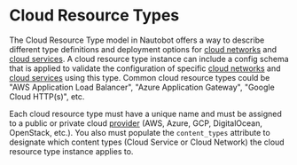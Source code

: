 # Cloud Resource Types

The Cloud Resource Type model in Nautobot offers a way to describe different type definitions and deployment options for [cloud networks](./cloudnetwork.md) and [cloud services](./cloudservice.md). A cloud resource type instance can include a config schema that is applied to validate the configuration of specific [cloud networks](./cloudnetwork.md) and [cloud services](./cloudservice.md) using this type. Common cloud resource types could be "AWS Application Load Balancer", "Azure Application Gateway", "Google Cloud HTTP(s)", etc.

Each cloud resource type must have a unique name and must be assigned to a public or private cloud [provider](../dcim/manufacturer.md) (AWS, Azure, GCP, DigitalOcean, OpenStack, etc.). You also must populate the `content_types` attribute to designate which content types (Cloud Service or Cloud Network) the cloud resource type instance applies to.
